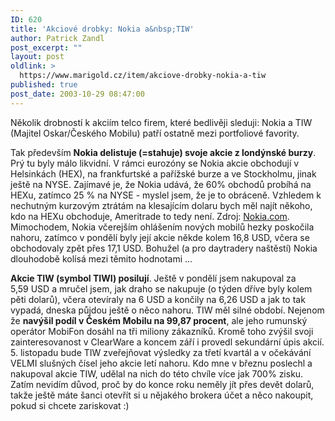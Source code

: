 ```yaml
---
ID: 620
title: 'Akciové drobky: Nokia a&nbsp;TIW'
author: Patrick Zandl
post_excerpt: ""
layout: post
oldlink: >
  https://www.marigold.cz/item/akciove-drobky-nokia-a-tiw
published: true
post_date: 2003-10-29 08:47:00
---
```

<p>
Několik drobností k akciím telco firem, které bedlivěji sleduji: Nokia a TIW (Majitel Oskar/Českého Mobilu) patří ostatně mezi portfoliové favority. </p>

<p>
Tak především <STRONG>Nokia delistuje (=stahuje)&#160;svoje akcie z londýnské burzy</STRONG>. Prý tu byly málo likvidní. V rámci eurozóny se Nokia akcie obchodují v Helsinkách (HEX), na frankfurtské a pařížské burze a ve Stockholmu, jinak ještě na NYSE. Zajímavé je, že Nokia udává, že 60% obchodů probíhá na HEXu, zatímco 25 % na NYSE - myslel jsem, že je to obráceně. Vzhledem k nechutným kurzovým ztrátám na klesajícím dolaru bych měl najít někoho, kdo na HEXu obchoduje, Ameritrade to tedy není. Zdroj: <A href="http://press.nokia.com/PR/200310/922479_5.html" target=_blank>Nokia.com</A>. Mimochodem, Nokia včerejším ohlášením nových mobilů hezky poskočila nahoru, zatímco v pondělí byly její akcie někde kolem 16,8 USD, včera se obchodovaly zpět přes 17,1 USD. Bohužel (a pro daytradery naštěstí) Nokia dlouhodobě kolísá mezi těmito hodnotami ...</p>

<p>
<STRONG>Akcie TIW (symbol TIWI) posilují</STRONG>. Ještě v pondělí jsem nakupoval za 5,59&#160;USD a mručel jsem, jak draho se nakupuje (o týden dříve byly kolem pěti dolarů), včera otevíraly na 6 USD a končily na 6,26 USD a jak to tak vypadá, dneska půjdou ještě o něco nahoru. TIW měl silné období. Nejenom že <STRONG>navýšil podíl v Českém Mobilu na 99,87 procent</STRONG>, ale jeho rumunský operátor MobiFon dosáhl na tři miliony zákazníků. Kromě toho zvýšil svoji zainteresovanost v ClearWare a koncem září i provedl sekundární úpis akcií. 5. listopadu bude TIW zveřejňovat výsledky za třetí kvartál a v očekávání VELMI slušných čísel jeho akcie letí nahoru. Kdo mne v březnu poslechl a nakupoval akcie TIW, udělal na nich do této chvíle více jak 700% zisku. Zatím nevidím důvod, proč by do konce roku neměly jít přes devět dolarů, takže ještě máte šanci otevřít si u nějakého brokera účet a něco nakoupit, pokud si chcete zariskovat :)</p>
